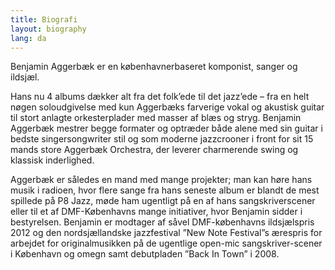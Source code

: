 ```yaml
---
title: Biografi
layout: biography
lang: da
---
```




Benjamin Aggerbæk er en københavnerbaseret komponist, sanger og ildsjæl.

Hans nu 4 albums dækker alt fra det folk’ede til det jazz’ede – fra en helt
nøgen soloudgivelse med kun Aggerbæks farverige vokal og akustisk guitar til
stort anlagte orkesterplader med masser af blæs og stryg. Benjamin Aggerbæk
mestrer begge formater og optræder både alene med sin guitar i bedste
singersongwriter stil og som moderne jazzcrooner i front for sit 15 mands store
Aggerbæk Orchestra, der leverer charmerende swing og klassisk inderlighed.

Aggerbæk er således en mand med mange projekter; man kan høre hans musik i
radioen, hvor flere sange fra hans seneste album er blandt de mest spillede på
P8 Jazz, møde ham ugentligt på en af hans sangskriverscener eller til et af
DMF-Københavns mange initiativer, hvor Benjamin sidder i bestyrelsen. Benjamin
er modtager af såvel DMF-københavns ildsjælspris 2012 og den nordsjællandske
jazzfestival ”New Note Festival”s ærespris for arbejdet for originalmusikken på
de ugentlige open-mic sangskriver-scener i København og omegn samt debutpladen
”Back In Town” i 2008.

